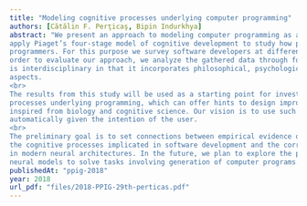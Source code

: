 ```yaml
---
title: "Modeling cognitive processes underlying computer programming"
authors: [Cătălin F. Perţicaş, Bipin Indurkhya]
abstract: "We present an approach to modeling computer programming as a cognitive process. In particular, we
apply Piaget’s four-stage model of cognitive development to study how programming is learnt by adult
programmers. For this purpose we survey software developers at different stages in their career. In
order to evaluate our approach, we analyze the gathered data through formal methods. Our approach
is interdisciplinary in that it incorporates philosophical, psychological, cognitive and computer science
aspects.
<br>
The results from this study will be used as a starting point for investigating the role of deeper cognitive
processes underlying programming, which can offer hints to design improved neural architectures
inspired from biology and cognitive science. Our vision is to use such models to generate programs
automatically given the intention of the user.
<br>
The preliminary goal is to set connections between empirical evidence of how programmers write code,
the cognitive processes implicated in software development and the corresponding mechanisms integrated
in modern neural architectures. In the future, we plan to explore the potential of such enhanced
neural models to solve tasks involving generation of computer programs."
publishedAt: "ppig-2018"
year: 2018
url_pdf: "files/2018-PPIG-29th-perticas.pdf"
---
```


